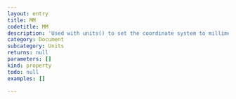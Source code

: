 ```yaml
---
layout: entry
title: MM
codetitle: MM
description: 'Used with units() to set the coordinate system to millimeters.'
category: Document
subcategory: Units
returns: null
parameters: []
kind: property
todo: null
examples: []

---
```


